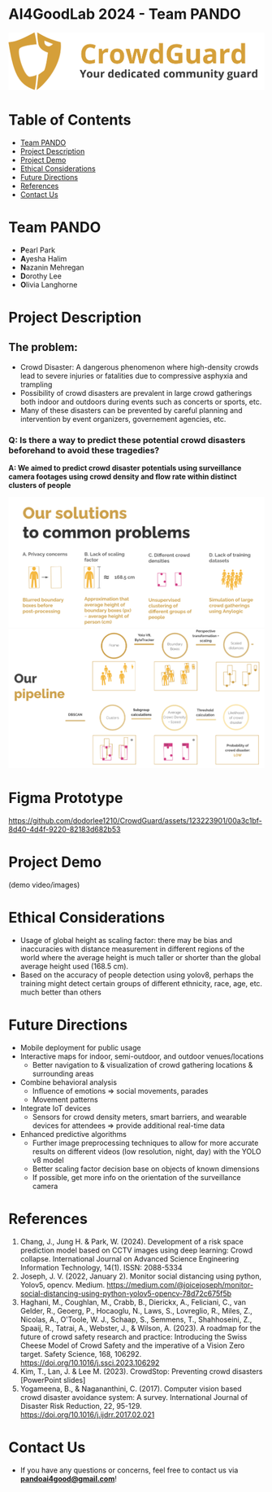 # AI4GoodLab 2024 - Team PANDO
![alt text](./images/updated_logo.png)

# Table of Contents
* [Team PANDO](#team-members)
* [Project Description](#project-description)
* [Project Demo](#project-demo)
* [Ethical Considerations](#ethical-considerations)
* [Future Directions](#future-directions)
* [References](#references)
* [Contact Us](#contact-us)

# <a name="team-members"></a>Team PANDO
* **P**earl Park
* **A**yesha Halim
* **N**azanin Mehregan 
* **D**orothy Lee
* **O**livia Langhorne

# <a name="project-description"></a>Project Description
## The problem:
* Crowd Disaster: A dangerous phenomenon where high-density crowds lead to severe injuries or fatalities due to compressive asphyxia and trampling
* Possibility of crowd disasters are prevalent in large crowd gatherings both indoor and outdoors during events such as concerts or sports, etc.
* Many of these disasters can be prevented by careful planning and intervention by event organizers, governement agencies, etc.

### Q: Is there a way to predict these potential crowd disasters beforehand to avoid these tragedies?
**A: We aimed to predict crowd disaster potentials using surveillance camera footages using crowd density and flow rate within distinct clusters of people**

![alt text](./images/features.png)
![alt text](./images/pipeline_design.png)

# <a name="prototype"></a>Figma Prototype
https://github.com/dodorlee1210/CrowdGuard/assets/123223901/00a3c1bf-8d40-4d4f-9220-82183d682b53



# <a name="project-demo"></a>Project Demo
(demo video/images)

# <a name="ethical-considerations"></a>Ethical Considerations
* Usage of global height as scaling factor: there may be bias and inaccuracies with distance measurement in different regions of the world where the average height is much taller or shorter than the global average height used (168.5 cm).
* Based on the accuracy of people detection using yolov8, perhaps the training might detect certain groups of different ethnicity, race, age, etc. much better than others


# <a name="future-directions"></a>Future Directions
* Mobile deployment for public usage
* Interactive maps for indoor, semi-outdoor, and outdoor venues/locations
  *   Better navigation to & visualization of crowd gathering locations & surrounding areas
* Combine behavioral analysis
  *   Influence of emotions => social movements, parades
  *   Movement patterns
* Integrate IoT devices
  *   Sensors for crowd density meters, smart barriers, and wearable devices for attendees => provide additional real-time data 
* Enhanced predictive algorithms
  *   Further image preprocessing techniques to allow for more accurate results on different videos (low resolution, night, day) with the YOLO v8 model
  *   Better scaling factor decision base on objects of known dimensions
  *   If possible, get more info on the orientation of the surveillance camera


# <a name="references"></a>References
1. Chang, J., Jung H. & Park, W. (2024). Development of a risk space prediction model based on CCTV images using deep learning: Crowd collapse. International Journal on Advanced Science Engineering Information Technology, 14(1). ISSN: 2088-5334
2. Joseph, J. V. (2022, January 2). Monitor social distancing using python, Yolov5, opencv. Medium. https://medium.com/@joicejoseph/monitor-social-distancing-using-python-yolov5-opencv-78d72c675f5b 
3. Haghani, M., Coughlan, M., Crabb, B., Dierickx, A., Feliciani, C., van Gelder, R., Geoerg, P., Hocaoglu, N., Laws, S., Lovreglio, R., Miles, Z., Nicolas, A., O'Toole, W. J., Schaap, S., Semmens, T., Shahhoseini, Z., Spaaij, R., Tatrai, A., Webster, J., & Wilson, A. (2023). A roadmap for the future of crowd safety research and practice: Introducing the Swiss Cheese Model of Crowd Safety and the imperative of a Vision Zero target. Safety Science, 168, 106292. https://doi.org/10.1016/j.ssci.2023.106292
4. Kim, T., Lan, J. & Lee M. (2023). CrowdStop: Preventing crowd disasters [PowerPoint slides]
5. Yogameena, B., & Nagananthini, C. (2017). Computer vision based crowd disaster avoidance system: A survey. International Journal of Disaster Risk Reduction, 22, 95-129. https://doi.org/10.1016/j.ijdrr.2017.02.021

    

# <a name="contact-us"></a>Contact Us
* If you have any questions or concerns, feel free to contact us via **pandoai4good@gmail.com**!

